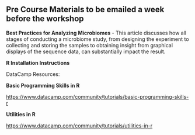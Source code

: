 ## Pre Course Materials to be emailed a week before the workshop

**Best Practices for Analyzing Microbiomes** - This article discusses how all stages of conducting a microbiome study, from designing the experiment to collecting and storing the samples to obtaining insight from graphical displays of the sequence data, can substantially impact the result.

**R Installation Instructions**

DataCamp Resources: 

**Basic Programming Skills in R**

https://www.datacamp.com/community/tutorials/basic-programming-skills-r

**Utilities in R**

https://www.datacamp.com/community/tutorials/utilities-in-r